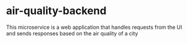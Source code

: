 # air-quality-backend
This microservice is a web application that handles requests from the UI and sends responses based on the air quality of a city
